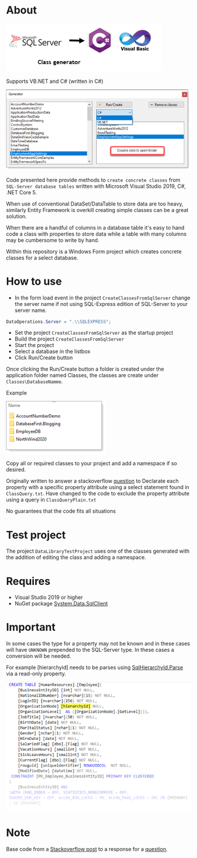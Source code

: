 # About

![img](assets/classGenScreenShot.png)

Supports VB.NET and C# (written in C#)

![img](assets/Figure1.png)

Code presented here provide methods to `create concrete classes` from `SQL-Server database tables` written with Microsoft Visual Studio 2019, C#, .NET Core 5.

When use of conventional DataSet/DataTable to store data are too heavy, similarly Entity Framework is overkill creating simple classes can be a great solution. 

When there are a handful of columns in a database table it's easy to hand code a class with properties to store data while a table with many columns may be cumbersome to write by hand. 

Within this repository is a Windows Form project which creates concrete classes for a select database.

# How to use

* In the form load event in the project `CreateClassesFromSqlServer` change the server name if not using SQL-Express edition of SQL-Server to your server name.

```csharp
DataOperations.Server = ".\\SQLEXPRESS";
```

* Set the project `CreateClassesFromSqlServer` as the startup project
* Build the project `CreateClassesFromSqlServer`
* Start the project
* Select a database in the listbox
* Click Run/Create button

Once clicking the Run/Create button a folder is created under the application folder named Classes, the classes are create under `Classes\DatabaseNamme`.

Example

![img](assets/generated.png)

Copy all or required classes to your project and add a namespace if so desired.




Originally written to answer a stackoverflow [question](https://stackoverflow.com/questions/68225326/how-to-create-a-models-class-from-sql-server) to Declarate each 
property with a specific property attribute using a select statement found in `ClassQuery.txt`. Have changed to the code to exclude the property attribute using a 
query in `ClassQueryPlain.txt`

No guarantees that the code fits all situations

# Test project

The project `DataLibraryTestProject` uses one of the classes generated with the addition of editing the class and adding a namespace.

# Requires

- Visual Studio 2019 or higher
- NuGet package [System.Data.SqlClient](https://www.nuget.org/packages/System.Data.SqlClient/)

# Important

In some cases the type for a property may not be known and in these cases will have `UNKNOWN` prepended to the SQL-Server type. In these cases a conversion will be needed.

For example [hierarchyid] needs to be parses using [SqlHierarchyId.Parse](https://docs.microsoft.com/en-us/previous-versions/sql/sql-server-2008-r2/ee642858(v=sql.105)?redirectedfrom=MSDN) via a read-only property.

![img](assets/unknown.png)


# Note

Base code from a [Stackoverflow post](https://stackoverflow.com/questions/5873170/generate-class-from-database-table) to a response for a [question](https://stackoverflow.com/questions/68225326/how-to-create-a-models-class-from-sql-server).





